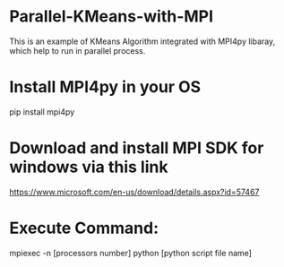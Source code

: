 # Parallel-KMeans-with-MPI
This is an example of KMeans Algorithm integrated with MPI4py libaray, which help to run in parallel process.
# Install MPI4py in your OS
pip install mpi4py

# Download and install MPI SDK for windows via this link
https://www.microsoft.com/en-us/download/details.aspx?id=57467

# Execute Command:
mpiexec -n [processors number] python [python script file name]
